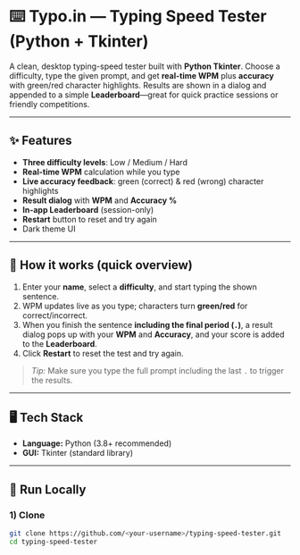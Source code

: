 # ⌨️ Typo.in — Typing Speed Tester (Python + Tkinter)

A clean, desktop typing-speed tester built with **Python Tkinter**. Choose a difficulty, type the given prompt, and get **real-time WPM** plus **accuracy** with green/red character highlights. Results are shown in a dialog and appended to a simple **Leaderboard**—great for quick practice sessions or friendly competitions.

---

## ✨ Features
- **Three difficulty levels**: Low / Medium / Hard
- **Real-time WPM** calculation while you type
- **Live accuracy feedback**: green (correct) & red (wrong) character highlights
- **Result dialog** with **WPM** and **Accuracy %**
- **In-app Leaderboard** (session-only)
- **Restart** button to reset and try again
- Dark theme UI

---

## 🧩 How it works (quick overview)
1. Enter your **name**, select a **difficulty**, and start typing the shown sentence.
2. WPM updates live as you type; characters turn **green/red** for correct/incorrect.
3. When you finish the sentence **including the final period (`.`)**, a result dialog pops up with your **WPM** and **Accuracy**, and your score is added to the **Leaderboard**.
4. Click **Restart** to reset the test and try again.

> _Tip:_ Make sure you type the full prompt including the last `.` to trigger the results.

---

## 🖥️ Tech Stack
- **Language:** Python (3.8+ recommended)
- **GUI:** Tkinter (standard library)

---

## 🚀 Run Locally

### 1) Clone
```bash
git clone https://github.com/<your-username>/typing-speed-tester.git
cd typing-speed-tester
